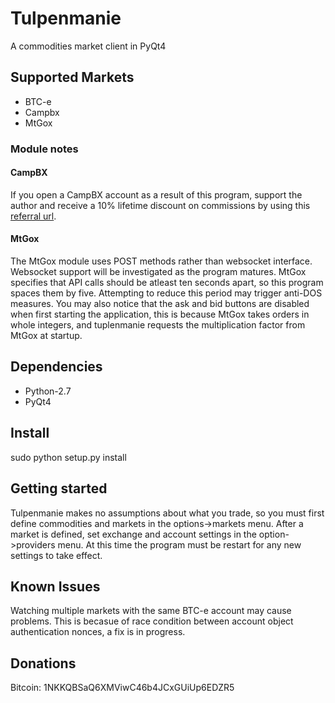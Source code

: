 # Tulpenmanie
A commodities market client in PyQt4

## Supported Markets
 - BTC-e
 - Campbx
 - MtGox

### Module notes
#### CampBX
If you open a CampBX account as a result of this program, support the 
author and receive a 10% lifetime discount on commissions by using 
this [referral url](https://campbx.com/register.php?r=P3hAnksjDmY).

#### MtGox
The MtGox module uses POST methods rather than websocket interface. 
Websocket support will be investigated as the program matures. MtGox specifies 
that API calls should be atleast ten seconds apart, so this program spaces 
them by five. Attempting to reduce this period may trigger anti-DOS
measures. You may also notice that the ask and bid buttons are disabled when
first starting the application, this is because MtGox takes orders in whole 
integers, and tuplenmanie requests the multiplication factor from MtGox at 
startup.

## Dependencies
 - Python-2.7
 - PyQt4

## Install
sudo python setup.py install

## Getting started
Tulpenmanie makes no assumptions about what you trade, so you must first define
commodities and markets in the options->markets menu. After a market is defined,
set exchange and account settings in the option->providers menu. At this time 
the program must be restart for any new settings to take effect.

## Known Issues
Watching multiple markets with the same BTC-e account may cause problems. This 
is becasue of race condition between account object authentication nonces, a 
fix is in progress.

## Donations
Bitcoin: 1NKKQBSaQ6XMViwC46b4JCxGUiUp6EDZR5

